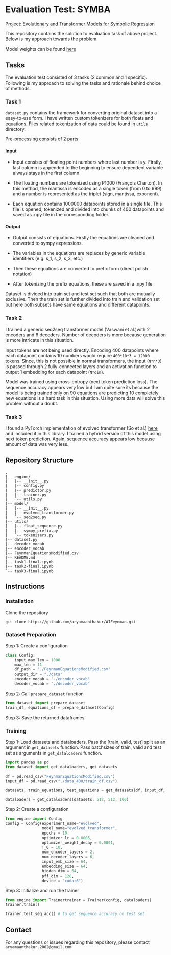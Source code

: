 # Evaluation Test: SYMBA

Project: [Evolutionary and Transformer Models for Symbolic Regression](https://ml4sci.org/gsoc/2024/proposal_SYMBA3.html)

This repository contains the solution to evaluation task of above project. Below is my approach towards the problem.

Model weights can be found [here](https://drive.google.com/file/d/1rUqJLPFTxfv5cCBHWXTh8poMqxwMUK5Q/view?usp=sharing)

## Tasks

The evaluation test consisted of 3 tasks (2 common and 1 specific). Following is my approach to solving the tasks and rationale behind choice of methods.

### Task 1
`dataset.py` contains the framework for converting original dataset into a easy-to-use form. I have written custom tokenizers for both floats and equations. Files related tokenization of data could be found in `utils` directory.

Pre-processing consists of 2 parts

#### Input

- Input consists of floating point numbers where last number is y. Firstly, last column is appended to the beginning to ensure dependent variable always stays in the first column

- The floating numbers are tokenized using P1000 (François Charton). In this method, the mantissa is encoded as a single token (from 0 to 999) and a number is represented as the triplet (sign, mantissa, exponent).

- Each equation contains 1000000 datapoints stored in a single file. This file is opened, tokenized and divided into chunks of 400 datapoints and saved as .npy file in the corresponding folder.

#### Output
- Output consists of equations. Firstly the equations are cleaned and converted to sympy expressions.

- The variables in the equations are replaces by generic variable identifiers (e.g. s_1, s_2, s_3, etc.)

- Then these equations are converted to prefix form (direct polish notation)

- After tokenizing the prefix equations, these are saved in a .npy file


Dataset is divided into train set and test set such that both are mutually exclusive.
Then the train set is further divided into train and validation set but here both subsets have same equations and different datapoints.

### Task 2

I trained a generic seq2seq transformer model (Vaswani et al.)with 2 encoders and 6 decoders. Number of decoders is more because generation is more intricate in this situation.

Input tokens are not being used directly. Encoding 400 datapoints where each datapoint contains 10 numbers would require `400*10*3 = 12000` tokens. Since, this is not possible in normal transformers, the input (`N*n*3`) is passed through 2 fully-connected layers and an activation function to output 1 embedding for each datapoint (`N*dim`).

Model was trained using cross-entropy (next token prediction loss). The sequence accuracy appears very low but I am quite sure its because the model is being trained only on 90 equations are predicting 10 completely new equations is a hard task in this situation. Using more data will solve this problem without a doubt.

### Task 3

I found a PyTorch implementation of evolved transformer (So et al.) [here](https://github.com/moon23k/Transformer_Variants/blob/main/model/evolved.py) and included it in this library. I trained a hybrid version of this model using next token prediction. Again, sequence accuracy appears low because amount of data was very less.

## Repository Structure

```
.
|-- engine/
|   |-- __init__.py
|   |-- config.py
|   |-- predictor.py
|   |-- trainer.py
|   `-- utils.py
|-- model/
|   |-- __init__.py
|   |-- evolved_transformer.py
|   `-- seq2seq.py
|-- utils/
|   |-- float_sequence.py
|   |-- sympy_prefix.py
|   `-- tokenizers.py
|-- dataset.py
|-- decoder_vocab
|-- encoder_vocab
|-- FeynmanEquationsModified.csv
|-- README.md
|-- task1-final.ipynb
|-- task2-final.ipynb
`-- task3-final.ipynb
```

## Instructions

### Installation
Clone the repository

`git clone https://github.com/aryamaanthakur/AIFeynman.git`

### Dataset Preparation

Step 1: Create a configuration
```python
class Config:
    input_max_len = 1000
    max_len = 11
    df_path = "./FeynmanEquationsModified.csv"
    output_dir = "./data"
    encoder_vocab = "./encoder_vocab"
    decoder_vocab = "./decoder_vocab"
```

Step 2: Call `prepare_dataset` function
```python
from dataset import prepare_dataset
train_df, equations_df = prepare_dataset(Config)
```

Step 3: Save the returned dataframes

### Training

Step 1: Load datasets and dataloaders. Pass the [train, valid, test] split as an argument in `get_datasets` function. Pass batchsizes of train, valid and test set as arguments in `get_dataloaders` function.
```python
import pandas as pd
from dataset import get_dataloaders, get_datasets

df = pd.read_csv("FeynmanEquationsModified.csv")
input_df = pd.read_csv("./data_400/train_df.csv")

datasets, train_equations, test_equations = get_datasets(df, input_df, "./data_400", [0.80, 0.1, 0.1])

dataloaders = get_dataloaders(datasets, 512, 512, 100)
```

Step 2: Create a configuration

```python
from engine import Config
config = Config(experiment_name="evolved",
                model_name="evolved_transformer",
                epochs = 10,
                optimizer_lr = 0.0005,
                optimizer_weight_decay = 0.0001,
                T_0 = 10,
                num_encoder_layers = 2,
                num_decoder_layers = 6,
                input_emb_size = 64,
                embedding_size = 64,
                hidden_dim = 64,
                pff_dim = 128,
                device = "cuda:6")
```

Step 3: Initialize and run the trainer

```python
from engine import Trainertrainer = Trainer(config, dataloaders)
trainer.train()

trainer.test_seq_acc() # to get sequence accuracy on test set
```

## Contact
For any questions or issues regarding this repository, please contact `aryamaanthakur.2002@gmail.com`
